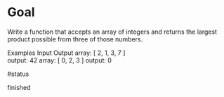 # Goal

Write a function that accepts an array of integers and returns the largest product possible from three of those numbers.

Examples
Input Output
array:
[ 2, 1, 3, 7 ]  
output: 42
array:
[ 0, 2, 3 ] 
output: 0

#status

finished